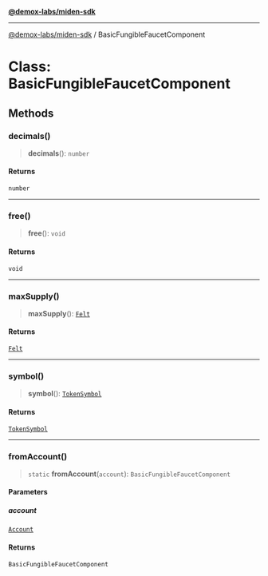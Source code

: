 [**@demox-labs/miden-sdk**](../README.md)

***

[@demox-labs/miden-sdk](../README.md) / BasicFungibleFaucetComponent

# Class: BasicFungibleFaucetComponent

## Methods

### decimals()

> **decimals**(): `number`

#### Returns

`number`

***

### free()

> **free**(): `void`

#### Returns

`void`

***

### maxSupply()

> **maxSupply**(): [`Felt`](Felt.md)

#### Returns

[`Felt`](Felt.md)

***

### symbol()

> **symbol**(): [`TokenSymbol`](TokenSymbol.md)

#### Returns

[`TokenSymbol`](TokenSymbol.md)

***

### fromAccount()

> `static` **fromAccount**(`account`): `BasicFungibleFaucetComponent`

#### Parameters

##### account

[`Account`](Account.md)

#### Returns

`BasicFungibleFaucetComponent`
